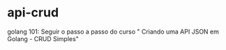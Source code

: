 # api-crud

golang 101: Seguir o passo a passo do curso " Criando uma API JSON em Golang - CRUD Simples"
